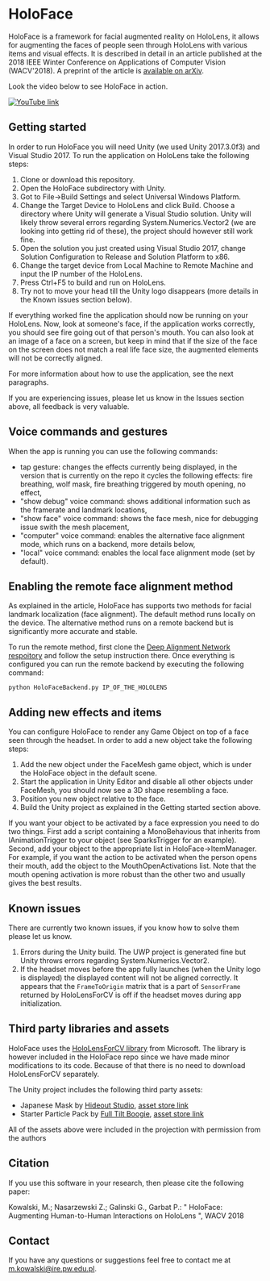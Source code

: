 # HoloFace
HoloFace is a framework for facial augmented reality on HoloLens, it allows for augmenting the faces of people seen through HoloLens with various items and visual effects. It is described in detail in an article published at the 2018 IEEE Winter Conference on Applications of Computer Vision (WACV'2018). A preprint of the article is [available on arXiv](https://arxiv.org/abs/1802.00278).

Look the video below to see HoloFace in action.

[![YouTube link](http://img.youtube.com/vi/Zexjx9VWkSU/0.jpg)](https://www.youtube.com/watch?v=Zexjx9VWkSU)

## Getting started
In order to run HoloFace you will need Unity (we used Unity 2017.3.0f3) and Visual Studio 2017. To run the application on HoloLens take the following steps:
 1. Clone or download this repository.
 2. Open the HoloFace subdirectory with Unity.
 3. Got to File->Build Settings and select Universal Windows Platform.
 4. Change the Target Device to HoloLens and click Build. Choose a directory where Unity will generate a Visual Studio solution. Unity will likely throw several errors regarding System.Numerics.Vector2 (we are looking into getting rid of these), the project should however still work fine.
 5. Open the solution you just created using Visual Studio 2017, change Solution Configuration to Release and Solution Platform to x86.
 6. Change the target device from Local Machine to Remote Machine and input the IP number of the HoloLens.
 7. Press Ctrl+F5 to build and run on HoloLens.
 8. Try not to move your head till the Unity logo disappears (more details in the Known issues section below).
 
If everything worked fine the application should now be running on your HoloLens. Now, look at someone's face, if the application works correctly, you should see fire going out of that person's mouth. You can also look at an image of a face on a screen, but keep in mind that if the size of the face on the screen does not match a real life face size, the augmented elements will not be correctly aligned.

For more information about how to use the application, see the next paragraphs.

If you are experiencing issues, please let us know in the Issues section above, all feedback is very valuable.

## Voice commands and gestures
When the app is running you can use the following commands:
 - tap gesture: changes the effects currently being displayed, in the version that is currently on the repo it cycles the following effects: fire breathing, wolf mask, fire breathing triggered by mouth opening, no effect,
 - "show debug" voice command: shows additional information such as the framerate and landmark locations,
 - "show face" voice command: shows the face mesh, nice for debugging issue swith the mesh placement,
 - "computer" voice command: enables the alternative face alignment mode, which runs on a backend, more details below,
 - "local" voice command: enables the local face alignment mode (set by default).

## Enabling the remote face alignment method
As explained in the article, HoloFace has supports two methods for facial landmark localization (face alignment). The default method runs locally on the device. The alternative method runs on a remote backend but is significantly more accurate and stable. 

To run the remote method, first clone the [Deep Alignment Network respoitory](https://github.com/MarekKowalski/DeepAlignmentNetwork) and follow the setup instruction there. Once everything is configured you can run the remote backend by executing the following command:

```
python HoloFaceBackend.py IP_OF_THE_HOLOLENS
```

## Adding new effects and items
You can configure HoloFace to render any Game Object on top of a face seen through the headset. In order to add a new object take the following steps:
 1. Add the new object under the FaceMesh game object, which is under the HoloFace object in the default scene.
 2. Start the application in Unity Editor and disable all other objects under FaceMesh, you should now see a 3D shape resembling a face.
 3. Position you new object relative to the face.
 4. Build the Unity project as explained in the Getting started section above.
 
If you want your object to be activated by a face expression you need to do two things. First add a script containing a MonoBehavious that inherits from IAnimationTrigger to your object (see SparksTrigger for an example). Second, add your object to the appropriate list in HoloFace->ItemManager. For example, if you want the action to be activated when the person opens their mouth, add the object to the MouthOpenActivations list. Note that the mouth opening activation is more robust than the other two and usually gives the best results. 

## Known issues
There are currently two known issues, if you know how to solve them please let us know.
 1. Errors during the Unity build. The UWP project is generated fine but Unity throws errors regarding System.Numerics.Vector2.
 2. If the headset moves before the app fully launches (when the Unity logo is displayed) the displayed content will not be aligned correctly. It appears that the ```FrameToOrigin``` matrix that is a part of ```SensorFrame``` returned by HoloLensForCV is off if the headset moves during app initialization.

## Third party libraries and assets
HoloFace uses the [HoloLensForCV library](https://github.com/Microsoft/HoloLensForCV) from Microsoft. The library is however included in the HoloFace repo since we have made minor modifications to its code. Because of that there is no need to download HoloLensForCV separately.

The Unity project includes the following third party assets:
 - Japanese Mask by [Hideout Studio](http://www.hideout-studio.com/), [asset store link](https://assetstore.unity.com/packages/3d/props/free-japanese-mask-66432)
 - Starter Particle Pack by [Full Tilt Boogie](http://www.fulltiltboogie.ca/), [asset store link](https://assetstore.unity.com/packages/vfx/particles/starter-particle-pack-83179)
 
All of the assets above were included in the projection with permission from the authors

## Citation
If you use this software in your research, then please cite the following paper:

Kowalski, M.; Nasarzewski Z.; Galinski G., Garbat P.: " HoloFace: Augmenting Human-to-Human Interactions on HoloLens ", WACV 2018

## Contact
If you have any questions or suggestions feel free to contact me at <m.kowalski@ire.pw.edu.pl>.

